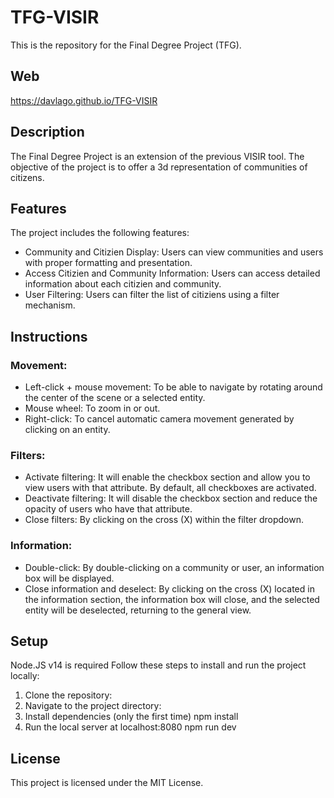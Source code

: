 # TFG-VISIR

This is the repository for the Final Degree Project (TFG).

## Web

https://davlago.github.io/TFG-VISIR

## Description

The Final Degree Project is an extension of the previous VISIR tool. The objective of the project is to offer a 3d representation of communities of citizens.

## Features

The project includes the following features:

- Community and Citizien Display: Users can view communities and users with proper formatting and presentation.
- Access Citizien and Community Information: Users can access detailed information about each citizien and community.
- User Filtering: Users can filter the list of citiziens using a filter mechanism.

## Instructions

### Movement:
-	Left-click + mouse movement: To be able to navigate by rotating around the center of the scene or a selected entity.
-	Mouse wheel: To zoom in or out.
-	Right-click: To cancel automatic camera movement generated by clicking on an entity.
###	Filters:
-	Activate filtering: It will enable the checkbox section and allow you to view users with that attribute. By default, all checkboxes are activated.
-	Deactivate filtering: It will disable the checkbox section and reduce the opacity of users who have that attribute.
-	Close filters: By clicking on the cross (X) within the filter dropdown.
###	Information:
-	Double-click: By double-clicking on a community or user, an information box will be displayed.
-	Close information and deselect: By clicking on the cross (X) located in the information section, the information box will close, and the selected entity will be deselected, returning to the general view.

## Setup
Node.JS v14 is required
Follow these steps to install and run the project locally:

1. Clone the repository:
2. Navigate to the project directory:
3. Install dependencies (only the first time)
npm install
4. Run the local server at localhost:8080
npm run dev

## License
This project is licensed under the MIT License. 

